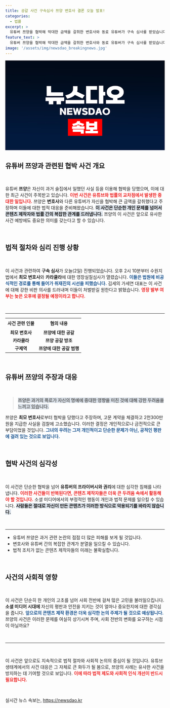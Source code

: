 ```yaml
---
title: 공갈 사건 구속심사 쯔양 변호사 결론 오늘 발표!
categories:
  - 법률
excerpt: >
  유튜버 쯔양을 협박해 막대한 금액을 갈취한 변호사와 동료 유튜버가 구속 심사를 받았습니다. 이들의 비밀스러운 법정 출입과 쯔양의 두려운 과거의 고백이 긴장감을 더하고 있습니다. 과연 어떤 결말이 기다리고 있을까요?
feature_text: >
  유튜버 쯔양을 협박해 막대한 금액을 갈취한 변호사와 동료 유튜버가 구속 심사를 받았습니다. 이들의 비밀스러운 법정 출입과 쯔양의 두려운 과거의 고백이 긴장감을 더하고 있습니다. 과연 어떤 결말이 기다리고 있을까요?
image: '/assets/img/newsdao_breakingnews.jpg'
---
```


<p><img src="/assets/img/newsdao_breakingnews.jpg" alt="cryptoinkorea 속보" /></p>

<h2 data-ke-size="size26">유튜버 쯔양과 관련된 협박 사건 개요</h2>

<p data-ke-size="size16">&nbsp;</p>

<p>유튜버 <b>쯔양</b>은 자신이 과거 술집에서 일했던 사실 등을 이용해 협박을 당했으며, 이에 대한 최근 사건이 주목받고 있습니다. <b><span style="color: #ee2323;">이번 사건은 유튜브와 법률의 교차점에서 발생한 중대한 일입니다.</span></b> 쯔양은 <b>변호사</b>와 다른 유튜버가 자신을 협박해 큰 금액을 갈취했다고 주장하며 이들에 대한 법적 대응을 준비해왔습니다. <b><span style="background-color: #21538527;">이 사건은 단순한 개인 문제를 넘어서 콘텐츠 제작자와 법률 간의 복잡한 관계를 드러냅니다.</span></b> 쯔양의 이 사건은 앞으로 유사한 사건 예방에도 중요한 의미를 갖는다고 할 수 있습니다. </p>

<p data-ke-size="size16">&nbsp;</p>

<h2 data-ke-size="size26">법적 절차와 심리 진행 상황</h2>

<p data-ke-size="size16">&nbsp;</p>

<p>이 사건과 관련하여 <b>구속 심사</b>가 오늘(2일) 진행되었습니다. 오후 2시 10분부터 수원지법에서 <b>최모 변호사</b>와 <b>카라큘라</b>에 대한 영장실질심사가 열렸습니다. <b><span style="color: #1a5490;">이들은 법원에 비공식적인 경로를 통해 들어가 취재진의 시선을 피했습니다.</span></b> 김세의 가세연 대표는 이 사건에 대해 강한 비판 의사를 드러내며 이들이 처벌받길 원한다고 밝혔습니다. <b><span style="color: #ee2323;">영장 발부 여부는 늦은 오후에 결정될 예정이라고 합니다.</span></b></p>

<p data-ke-size="size16">&nbsp;</p>

<hr />

<table style="width: 100%; border-collapse: collapse;">
    <tr>
        <td style="text-align: center; height: 27px;"><b>사건 관련 인물</b></td>
        <td style="text-align: center; height: 27px;"><b>혐의 내용</b></td>
    </tr>
    <tr>
        <td style="text-align: center; height: 17px;"><b>최모 변호사</b></td>
        <td style="text-align: center; height: 17px;"><b>쯔양에 대한 공갈</b></td>
    </tr>
    <tr>
        <td style="text-align: center; height: 17px;"><b>카라큘라</b></td>
        <td style="text-align: center; height: 17px;"><b>쯔양 공갈 방조</b></td>
    </tr>
    <tr>
        <td style="text-align: center; height: 17px;"><b>구제역</b></td>
        <td style="text-align: center; height: 17px;"><b>쯔양에 대한 공갈 범행</b></td>
    </tr>
</table>

<p data-ke-size="size16">&nbsp;</p>

<h2 data-ke-size="size26">유튜버 쯔양의 주장과 대응</h2>

<p data-ke-size="size16">&nbsp;</p>

<blockquote>
<p><b><span style="background-color: #21538527;">쯔양은 과거의 폭로가 자신의 명예에 중대한 영향을 미친 것에 대해 강한 두려움을 느끼고 있습니다.</span></b></p>
</blockquote>

<p>쯔양은 <b>최모 변호사</b>로부터 협박을 당했다고 주장하며, 고문 계약을 체결하고 2천300만 원을 지급한 사실을 검찰에 고소했습니다. 이러한 결정은 개인적으로나 금전적으로 큰 부담이었을 것입니다. <b><span style="color: #1a5490;">그녀의 우려는 그저 개인적이고 단순한 문제가 아닌, 공적인 평판에 걸려 있는 것으로 보입니다.</span></b> </p>

<p data-ke-size="size16">&nbsp;</p>

<h2 data-ke-size="size26">협박 사건의 심각성</h2>

<p data-ke-size="size16">&nbsp;</p>

<p>이 사건은 단순한 협박을 넘어 <b>유튜버의 프라이버시와 권리</b>에 대한 심각한 침해를 나타냅니다. <b><span style="color: #ee2323;">이러한 사건들이 반복된다면, 콘텐츠 제작자들은 더욱 큰 두려움 속에서 활동해야 할 것입니다.</span></b> 소셜 미디어에서의 부정적인 행동이 개인과 법적 문제를 일으킬 수 있습니다. <b><span style="background-color: #21538527;">사람들은 절대로 자신이 만든 콘텐츠가 이러한 방식으로 악용되기를 바라지 않습니다.</span></b> </p>

<p data-ke-size="size16">&nbsp;</p>

<hr />

<ul>
    <li>유튜버 쯔양은 과거 관련 논란의 점점 더 많은 피해를 보게 될 것입니다.</li>
    <li>변호사와 유튜버 간의 복잡한 관계가 분열을 일으킬 수 있습니다.</li>
    <li>법적 조치가 없는 콘텐츠 제작자들의 미래는 불확실합니다.</li>
</ul>

<p data-ke-size="size16">&nbsp;</p>

<h2 data-ke-size="size26">사건의 사회적 영향</h2>

<p data-ke-size="size16">&nbsp;</p>

<p>이 사건은 단순히 한 개인의 고초를 넘어 사회 전반에 걸쳐 많은 고민을 불러일으킵니다. <b>소셜 미디어 시대에</b> 자신의 평판과 안전을 지키는 것이 얼마나 중요한지에 대한 경각심을 줍니다. <b><span style="color: #1a5490;">앞으로의 콘텐츠 제작 환경은 더욱 심각한 논의 주제가 될 것으로 예상됩니다.</span></b> 쯔양의 사건은 이러한 문제를 여실히 상기시켜 주며, 사회 전반의 변화를 요구하는 시점이 아닐까요?</p>

<p data-ke-size="size16">&nbsp;</p>

<hr />

<p data-ke-size="size16">&nbsp;</p>

<p>이 사건은 앞으로도 지속적으로 법적 절차와 사회적 논의의 중심이 될 것입니다. 유튜브 생태계에서의 사건 대응은 그 자체로 큰 화두가 될 봄으로, 쯔양의 사례는 유사한 사건을 방지하는 데 기여할 것으로 보입니다. <b><span style="color: #ee2323;">이에 따라 법적 제도와 사회적 인식 개선이 반드시 필요합니다.</span></b></p>

<p data-ke-size="size16">&nbsp;</p>
실시간 뉴스 속보는, <a href="https://newsdao.kr" rel="dofollow">https://newsdao.kr</a>


